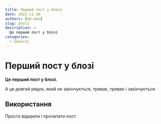 ```yaml
---
title: Перший пост у блозі
date: 2023-11-30
authors: [ob-man]
slug: post1
description: >
  Це перший пост у блозі
categories:
  - General
---
```


# Перший пост у блозі

__Це перший пост у блозі.__

А це довгий рядок, який не закінчується, триває, триває і закінчується.

<!-- more -->

## Використання

Просто відкрити і прочитати пост.
